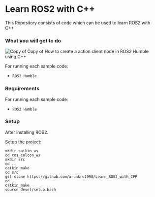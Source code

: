 # Learn ROS2 with C++
This Repository consists of code which can be used to learn ROS2 with C++

### What you will get to do
![Copy of Copy of How to create a action client node in ROS2 Humble using C++](https://github.com/user-attachments/assets/1c4dcbad-8266-4e2a-b55b-27931ad2cd94)

For running each sample code:
- `ROS2 Humble`


### Requirements

For running each sample code:
- `ROS2 Humble`

### Setup

After installing ROS2. 

Setup the project:
```
mkdir catkin_ws
cd ros_colcon_ws
mkdir src
cd ..
catkin_make
cd src
git clone https://github.com/arunkru1998/Learn_ROS2_with_CPP
cd ..
catkin_make
source devel/setup.bash
```

